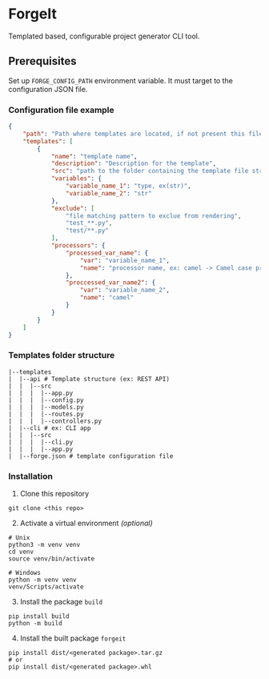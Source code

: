 # ForgeIt
Templated based, configurable project generator CLI tool.

## Prerequisites
Set up `FORGE_CONFIG_PATH` environment variable. It must target to the configuration JSON file.

### Configuration file example
```json
{
    "path": "Path where templates are located, if not present this file path is used. Ex: templates",
    "templates": [
        {
            "name": "template name",
            "description": "Description for the template",
            "src": "path to the folder containing the template file structure relative to this file ex: (templates/data)",
            "variables": {
                "variable_name_1": "type, ex(str)",
                "variable_name_2": "str"
            },
            "exclude": [
                "file matching pattern to exclue from rendering",
                "test_**.py",
                "test/**.py"
            ],
            "processors": {
                "processed_var_name": {
                    "var": "variable_name_1",
                    "name": "processor name, ex: camel -> Camel case proccesor"
                },
                "proccessed_var_name2": {
                    "var": "variable_name_2",
                    "name": "camel"
                }
            }
        }
    ]
}
```
### Templates folder structure
```
|--templates
|  |--api # Template structure (ex: REST API)
|  |  |--src
|  |  |  |--app.py
|  |  |  |--config.py
|  |  |  |--models.py
|  |  |  |--routes.py
|  |  |  |--controllers.py
|  |--cli # ex: CLI app
|  |  |--src
|  |  |  |--cli.py
|  |  |  |--app.py
|  |--forge.json # template configuration file
```
### Installation
1. Clone this repository
```shell
git clone <this repo>
```
2. Activate a virtual environment *(optional)*
```shell
# Unix
python3 -m venv venv
cd venv
source venv/bin/activate
```
```shell
# Windows
python -m venv venv
venv/Scripts/activate
```
3. Install the package `build`
```shell
pip install build
python -m build
```

4. Install the built package `forgeit`
```shell
pip install dist/<generated package>.tar.gz
# or
pip install dist/<generated package>.whl
```
